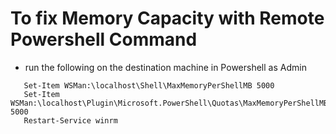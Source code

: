 # To fix Memory Capacity with Remote Powershell Command
- run the following on the destination machine in Powershell as Admin  
```
   Set-Item WSMan:\localhost\Shell\MaxMemoryPerShellMB 5000
   Set-Item WSMan:\localhost\Plugin\Microsoft.PowerShell\Quotas\MaxMemoryPerShellMB 5000
   Restart-Service winrm
```

